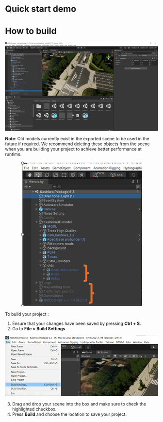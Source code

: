 # Quick start demo








# How to build 


<div style="text-align: center;">
  <img src="image.png" alt="alt text" width="800">
</div>


**Note**: Old models currently exist in the exported scene to be used in the future if required. We recommend deleting these objects from the scene when you are building your project to achieve better performance at runtime.

<div style="text-align: center;">
  <img src="image-2.png" alt="alt text" width="400">
</div>


To build your project :
1. Ensure that your changes have been saved by pressing  **Ctrl + S**.
2. Go to **File > Build Settings**.

<div style="text-align: center;">
  <img src="image-1.png" alt="alt text" width="800">
</div>



3. Drag and drop your scene into the box and make sure to check the highlighted checkbox.
4. Press **Build** and choose the location to save your project.


